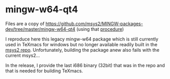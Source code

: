 # mingw-w64-qt4
Files are a copy of https://github.com/msys2/MINGW-packages-dev/tree/master/mingw-w64-qt4 (using that [procedure](https://stackoverflow.com/a/24577293))

I reproduce here this legacy mingw-w64 package which is still currently used in TeXmacs for windows
but no longer available readily built in the [msys2 repo](http://repo.msys2.org/mingw/i686/).
Unfortunately, building the package anew also fails with the current msys2...

In the release, I provide the last i686 binary (32bit) that was in the repo and that is needed for building TeXmacs.  

